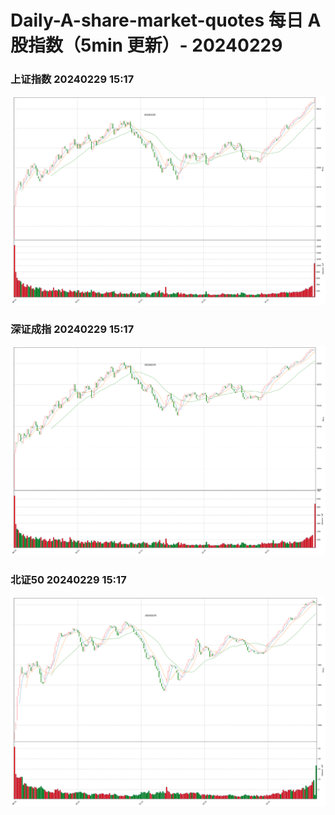 
# Daily-A-share-market-quotes 每日 A 股指数（5min 更新）- 20240229

### 上证指数 20240229 15:17
![](./fig/2024/2/20240229-sh000001.png)

### 深证成指 20240229 15:17
![](./fig/2024/2/20240229-sz399001.png)

### 北证50 20240229 15:17
![](./fig/2024/2/20240229-bj899050.png)
